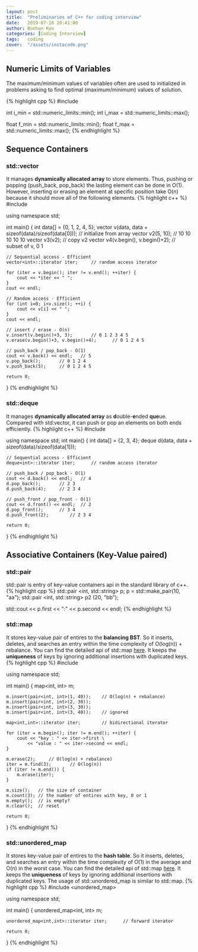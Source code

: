 ```yaml
---
layout: post
title:  "Preliminaries of C++ for coding interview"
date:   2019-07-16 20:41:00
author: Bonhun Koo
categories: [Coding Interview]
tags:	coding
cover:  "/assets/instacode.png"
---
```


## Numeric Limits of Variables
The maximum/minimum values of variables often are used to initialized in problems asking to find optimal (maximum/minimum) values of solution.

{% highlight cpp %}
#include <limits>

int i_min = std::numeric_limits<int>::min();
int i_max = std::numeric_limits<int>::max();

float f_min = std::numeric_limits<float>::min();
float f_max = std::numeric_limits<float>::max();
{% endhighlight %}

## Sequence Containers
### std::vector
It manages <b>dynamically allocated array</b> to store elements.
Thus, pushing or popping (push_back, pop_back) the lasting element can be done in O(1).
However, inserting or erasing an element at specific position take O(n) because it should move all of the following elements.
{% highlight c++ %}
#include <vector>

using namespace std;

int main() {
	int data[] = {0, 1, 2, 4, 5};
	vector<int> v(data, data + sizeof(data)/sizeof(data[0]));       // initialize from array
	vector<int> v2(5, 10);	// 10 10 10 10 10
	vector<int> v3(v2);		// copy v2
	vector<int> v4(v.begin(), v.begin()+2);		// subset of v, 0 1

	// Sequential access - Efficient
	vector<int>::iterator iter;		// random access iterator

	for (iter = v.begin(); iter != v.end(); ++iter) {
		cout << *iter << " ";
    }
    cout << endl;

    // Random access - Efficient
    for (int i=0; i<v.size(); ++i) {
    	cout << v[i] << " ";
    }
    cout << endl;

    // insert / erase - O(n)
    v.insert(v.begin()+3, 3);		// 0 1 2 3 4 5
    v.erase(v.begin()+3, v.begin()+4);		// 0 1 2 4 5

	// push_back / pop_back - O(1)
	cout << v.back() << endl;	// 5
	v.pop_back();		// 0 1 2 4
    v.push_back(5);		// 0 1 2 4 5

    return 0;
}
{% endhighlight %}

### std::deque
It manages <b>dynamically allocated array</b> as <b>d</b>ouble-<b>e</b>nded <b>que</b>ue.
Compared with std:vector, it can push or pop an elements on both ends efficiently.
{% highlight c++ %}
#include <deque>

using namespace std;
int main() {
	int data[] = {2, 3, 4};
	deque<int> d(data, data + sizeof(data)/sizeof(data[1]));

	// Sequential access - Efficient
	deque<int>::iterator iter;		// random access iterator

	// push_back / pop_back - O(1)
	cout << d.back() << endl;	// 4
    d.pop_back();		// 2 3
    d.push_back(4);		// 2 3 4

	// push_front / pop_front - O(1)
	cout << d.front() << endl;	// 2
    d.pop_front();		// 3 4
    d.push_front(2);		// 2 3 4

	return 0;
}
{% endhighlight %}

## Associative Containers (Key-Value paired)
### std::pair
std::pair is entry of key-value containers api in the standard library of c++.
{% highlight cpp %}
std::pair <int, std::string> p;
p = std::make_pair(10, "aa");
std::pair <int, std::string> p2 (20, "bb");

std::cout << p.first << ":" << p.second << endl;
{% endhighlight %}

### std::map
It stores key-value pair of entires to the <b>balancing BST</b>.
So it inserts, deletes, and searches an entry within the time complexity of O(log(n)) + rebalance.
You can find the detailed api of std::map [here][map_api].
It keeps the <b>uniqueness</b> of keys by ignoring additional insertions with duplicated keys.
{% highlight cpp %}
#include <map>

using namespace std;

int main() {
	map<int, int> m;

	m.insert(pair<int, int>(1, 40));	// O(log(n) + rebalance)
	m.insert(pair<int, int>(2, 30));
	m.insert(pair<int, int>(3, 30));
	m.insert(pair<int, int>(3, 40));	// ignored

	map<int,int>::iterator iter;		// bidirectional iterator

	for (iter = m.begin(); iter != m.end(); ++iter) {
		cout << "key : " << iter->first \
			<< "value : " << iter->second << endl;
	}

	m.erase(2);		// O(log(n) + rebalance)
	iter = m.find(3);		// O(log(n))
	if (iter != m.end()) {
		m.erase(iter);
	}

	m.size();	// the size of container
	m.count(3);	// the number of entires with key, 0 or 1
	m.empty();	// is empty?
	m.clear();	// reset

	return 0;
}
{% endhighlight %}

### std::unordered_map
It stores key-value pair of entires to the <b>hash table</b>.
So it inserts, deletes, and searches an entry within the time complexity of O(1) in the average and O(n) in the worst case.
You can find the detailed api of std::map [here][unordered_map_api].
It keeps the <b>uniqueness</b> of keys by ignoring additional insertions with duplicated keys.
The usage of std::unordered_map is similar to std::map.
{% highlight cpp %}
#include <unordered_map>

using namespace std;

int main() {
	unordered_map<int, int> m;

	unordered_map<int,int>::iterator iter;		// forward iterator

	return 0;
}
{% endhighlight %}

[map_api]: http://www.cplusplus.com/reference/map/map/
[unordered_map_api]: http://www.cplusplus.com/reference/unordered_map/unordered_map/
